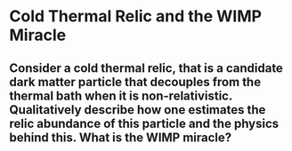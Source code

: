 # Cold Thermal Relic and the WIMP Miracle

## Consider a cold thermal relic, that is a candidate dark matter particle that decouples from the thermal bath when it is non-relativistic. Qualitatively describe how one estimates the relic abundance of this particle and the physics behind this. What is the WIMP miracle?

